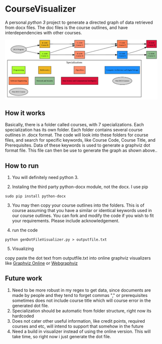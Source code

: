 # CourseVisualizer
A personal *python 3* project to generate a directed graph of data retrieved from docx files. The doc files is the course outlines, and have interdependencies with other courses. 

![Screenshot](https://github.com/joeynor/CourseVisualizer/blob/master/sample/mygraph.png)

## How it works

Basically, there is a folder called courses, with 7 specializations. Each specialization has its own folder. 
Each folder contains several course outlines in .docx format. The code will look into these folders for course files, and search for specific keywords, like Course Code, Course Title, and Prerequisites. Data of these keywords is used to generate a graphviz dot format file. This file can then be use to generate the graph as shown above..

## How to run

1. You will definitely need python 3. 

2. Instaling the third party python-docx module, not the docx. I use pip
```
sudo pip install python-docx
```

3. You may then copy your course outlines into the folders. This is of course assuming that you have a similar or identical keywords used in our course outlines. You can fork and modify the code if you wish to fit your requirements. Please include acknowledgement.

4. run the code
```
python genDotFileVisualizer.py > outputfile.txt
```

5. Visualizing 

copy paste the dot text from outputfile.txt into online graphviz visualizers like
[Graphviz Online](https://dreampuf.github.io/GraphvizOnline) or
[Webgraphviz](http://www.webgraphviz.com/) 

## Future work

1. Need to be more robust in my regex to get data, since documents are made by people and they tend to forget commas "," or prerequisites sometimes does not include course title which will course error in the generated dot file. 
2. Specialization should be automatic from folder structure, right now its hardcoded
3. Does not cater other useful information, like credit points, required courses and etc, will intend to support that somehow in the future
4. Need a build in visualizer instead of using the online version. This will take time, so right now i just generate the dot file. 

